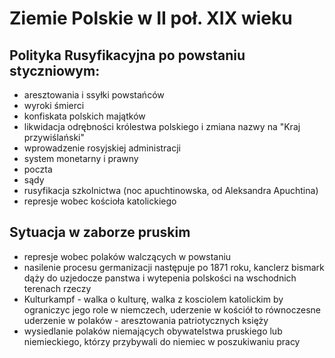 # Ziemie Polskie w II poł. XIX wieku

## Polityka Rusyfikacyjna po powstaniu styczniowym:
- aresztowania i ssyłki powstańców
- wyroki śmierci
- konfiskata polskich majątków
- likwidacja odrębności królestwa polskiego i zmiana nazwy na "Kraj przywiślański"
- wprowadzenie rosyjskiej administracji
- system monetarny i prawny
- poczta
- sądy
- rusyfikacja szkolnictwa (noc apuchtinowska, od Aleksandra Apuchtina)
- represje wobec kościoła katolickiego

## Sytuacja w zaborze pruskim

- represje wobec polaków walczących w powstaniu
- nasilenie procesu germanizacji następuje po 1871 roku, kanclerz bismark dąży do uzjedocze panstwa i wytepenia polskości na wschodnich terenach rzeczy
- Kulturkampf - walka o kulturę, walka z kosciolem katolickim by ograniczyc jego role w niemczech, uderzenie w kościół to równoczesne uderzenie w polaków - aresztowania patriotycznych księży
- wysiedlanie polaków niemających obywatelstwa pruskiego lub niemieckiego, którzy przybywali do niemiec w poszukiwaniu pracy
